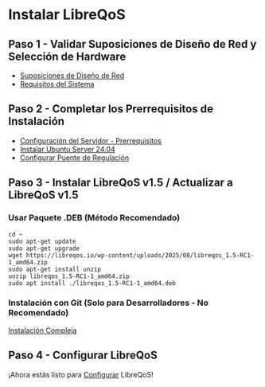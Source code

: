 # Instalar LibreQoS

## Paso 1 - Validar Suposiciones de Diseño de Red y Selección de Hardware

- [Suposiciones de Diseño de Red](docs-es/v2.0/design-es.md)
- [Requisitos del Sistema](docs-es/v2.0/requirements-es.md)

## Paso 2 - Completar los Prerrequisitos de Instalación

- [Configuración del Servidor - Prerrequisitos](docs-es/v2.0/prereq-es.md)
- [Instalar Ubuntu Server 24.04](ubuntu-server-es.md)
- [Configurar Puente de Regulación](docs-es/v2.0/bridge-es.md)

## Paso 3 - Instalar LibreQoS v1.5 / Actualizar a LibreQoS v1.5

### Usar Paquete .DEB (Método Recomendado)

```
cd ~
sudo apt-get update
sudo apt-get upgrade
wget https://libreqos.io/wp-content/uploads/2025/08/libreqos_1.5-RC1-1_amd64.zip
sudo apt-get install unzip
unzip libreqos_1.5-RC1-1_amd64.zip
sudo apt install ./libreqos_1.5-RC1-1_amd64.deb
```

### Instalación con Git (Solo para Desarrolladores - No Recomendado)

[Instalación Compleja](docs-es/v2.0/git-install-es.md)

## Paso 4 - Configurar LibreQoS

¡Ahora estás listo para [Configurar](docs-es/v2.0/configuration-es.md) LibreQoS!
